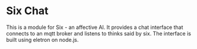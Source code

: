 # Six Chat
This is a module for Six - an affective AI. It provides a chat interface that connects to an mqtt broker and listens to thinks said by six. The interface is built using eletron on node.js.